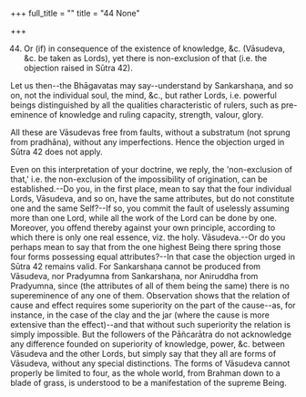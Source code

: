 +++
full_title = ""
title = "44 None"

+++


44. Or (if) in consequence of the existence of knowledge, &c. (Vāsudeva, &c. be taken as Lords), yet there is non-exclusion of that (i.e. the objection raised in Sūtra 42).

Let us then--the Bhāgavatas may say--understand by Sankarshaṇa, and so on, not the individual soul, the mind, &c., but rather Lords, i.e. powerful beings distinguished by all the qualities characteristic of rulers, such as pre-eminence of knowledge and ruling capacity, strength, valour, glory.

All these are Vāsudevas free from faults, without a substratum (not sprung from pradhāna), without any imperfections. Hence the objection urged in Sūtra 42 does not apply.

Even on this interpretation of your doctrine, we reply, the 'non-exclusion of that,' i.e. the non-exclusion of the impossibility of origination, can be established.--Do you, in the first place, mean to say that the four individual Lords, Vāsudeva, and so on, have the same attributes, but do not constitute one and the same Self?--If so, you commit the fault of uselessly assuming more than one Lord, while all the work of the Lord can be done by one. Moreover, you offend thereby against your own principle, according to which there is only one real essence, viz. the holy. Vāsudeva.--Or do you perhaps mean to say that from the one highest Being there spring those four forms possessing equal attributes?--In that case the objection urged in Sūtra 42 remains valid. For Sankarshaṇa cannot be produced from Vāsudeva, nor Pradyumna from Sankarshaṇa, nor Aniruddha from Pradyumna, since (the attributes of all of them being the same) there is no supereminence of any one of them. Observation shows that the relation of cause and effect requires some superiority on the part of the cause--as, for instance, in the case of the clay and the jar (where the cause is more extensive than the effect)--and that without such superiority the relation is simply impossible. But the followers of the Pāñcarātra do not acknowledge any difference founded on superiority of knowledge, power, &c. between Vāsudeva and the other Lords, but simply say that they all are forms of Vāsudeva, without any special distinctions. The forms of Vāsudeva cannot properly be limited to four, as the whole world, from Brahman down to a blade of grass, is understood to be a manifestation of the supreme Being.

